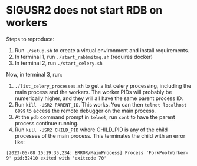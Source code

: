 # SIGUSR2 does not start RDB on workers

Steps to reproduce:

1. Run `./setup.sh` to create a virtual environment and install requirements.
2. In terminal 1, run `./start_rabbmitmq.sh` (requires docker)
3. In terminal 2, run `./start_celery.sh`

Now, in terminal 3, run:
1. `./list_celery_processes.sh` to get a list celery processing, including the main process and the workers. The worker PIDs will probably be numerically higher, and they will all have the same parent process ID.
2. Run `kill -USR2 PARENT_ID`. This works. You can then `telnet localhost 6899` to access the remote debugger on the main process.
3. At the `pdb` command prompt in `telnet`, run `cont` to have the parent process continue running.
4. Run `kill -USR2 CHILD_PID` where CHILD_PID is any of the child processes of the main process. This terminates the child with an error like:

```
[2023-05-08 16:19:35,234: ERROR/MainProcess] Process 'ForkPoolWorker-9' pid:32410 exited with 'exitcode 70'
```

